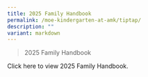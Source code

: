 ```yaml
---
title: 2025 Family Handbook
permalink: /moe-kindergarten-at-amk/tiptap/
description: ""
variant: markdown
---
```

>2025 Family Handbook

Click here to view 2025 Family Handbook.